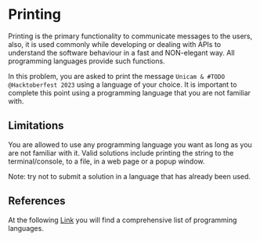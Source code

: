 # Printing

Printing is the primary functionality to communicate messages to the users, also, it is used commonly while developing or dealing with APIs to understand the software behaviour in a fast and NON-elegant way.
All programming languages provide such functions.


In this problem, you are asked to print the message `Unicam & #TODO @Hacktoberfest 2023` using a language of your choice.
It is important to complete this point using a programming language that you are not familiar with.

## Limitations

You are allowed to use any programming language you want as long as you are not familiar with it.
Valid solutions include printing the string to the terminal/console, to a file, in a web page or a popup window.

Note: try not to submit a solution in a language that has already been used.

## References
At the following [Link](https://en.wikipedia.org/wiki/List_of_programming_languages) you will find a comprehensive list of programming languages.
